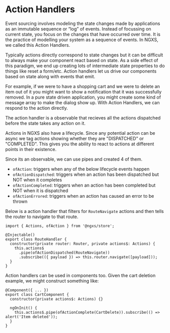 # Action Handlers

Event sourcing involves modeling the state changes made by applications as an immutable sequence or “log” of events.
Instead of focussing on current state, you focus on the changes that have occurred over time. It is the practice of
modelling your system as a sequence of events. In NGXS, we called this Action Handlers.

Typically actions directly correspond to state changes but it can be difficult to always make your component react
based on state. As a side effect of this paradigm, we end up creating lots of intermediate state properties
to do things like reset a form/etc. Action handlers let us drive our components based on state along with events
that emit.

For example, if we were to have a shopping cart and we were to delete an item out of it you might want to show
a notification that it was successfully removed. In a pure state driven application, you might create some kind
of message array to make the dialog show up. With Action Handlers, we can respond to the action directly.

The action handler is a observable that recieves all the actions dispatched before the state takes any action on it.

Actions in NGXS also have a lifecycle. Since any potential action can be async we tag actions showing whether they are "DISPATCHED" or "COMPLETED". This gives you the ability to react to actions at different points in their existence.

Since its an observable, we can use pipes and created 4 of them.

* `ofAction`: triggers when any of the below lifecycle events happen
* `ofActionDispatched`: triggers when an action has been dispatched but NOT when it completes
* `ofActionCompleted`: triggers when an action has been completed but NOT when it is dispatched
* `ofActionErrored`: triggers when an action has caused an error to be thrown

Below is a action handler that filters for `RouteNavigate` actions and then tells the router to navigate to that
route.

```TS
import { Actions, ofAction } from '@ngxs/store';

@Injectable()
export class RouteHandler {
  constructor(private router: Router, private actions$: Actions) {
    this.actions$
      .pipe(ofActionDispatched(RouteNavigate))
      .subscribe(({ payload }) => this.router.navigate([payload]));
  }
}
```

Action handlers can be used in components too. Given the cart deletion example, we might construct something like:

```TS
@Component({ ... })
export class CartComponent {
  constructor(private actions$: Actions) {}

  ngOnInit() {
    this.actions$.pipe(ofActionComplete(CartDelete)).subscribe(() => alert('Item deleted'));
  }
}
```
